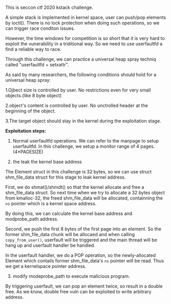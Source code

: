 This is seccon ctf 2020 kstack challenge.

A simple stack is implemented in kernel space, user can push/pop elements by ioctl(). There is no lock protection when doing such operations, so we can trigger race conditon issues.

However, the time windows for competition is so short that it is very hard to exploit the vunerability in a triditional way. So we need to use userfaultfd a find a reliable way to race.

Through this challenge, we can practice a universal heap spray techniq called "userfaultfd + setxattr".

As said by many researchers, the following conditions should hold for a universal heap spray:

1.Ojbect size is controlled by user. No restrictions even for very small objects.(like 8 byte object)

2.object's content is controlled by user. No unctrolled header at the beginning of the object.

3.The target object should stay in the kernel during the exploitation stage.

**Exploitation steps:**

1. Normal userfaultfd operations. We can refer to the manpage to setup userfaultfd. In this challenge, we setup a monitor range of 4 pages. (4*PAGESIZE)

2. the leak the kernel base address

The Element struct in this challenge is 32 bytes, so we can use struct shm_file_data struct for this stage to leak kernel address.

First, we do shmat()/shmdt() so that the kernel allocate and free a shm_file_data struct. So next time when we try to allocate a 32 bytes object from kmalloc-32, the freed shm_file_data will be allocated, containning the `ns` pointer which is a kernel space address. 

By doing this, we can calculate the kernel base address and modprobe_path address.

Second, we push the first 8 bytes of the first page into an element. So the former shm_file_data chunk will be allocaed and when calling `copy_from_user()`, userfault will be triggered and the main thread will be hang up and userfault handler be handled.

In the userfault handler, we do a POP operation, so the newly-allocated Element which contails former shm_file_data's `ns` pointer will be read. Thus we get a kernelspace pointer address.

3. modify modeprobe_path to execute malicious program.

By triggering userfault, we can pop an element twice, so result in a double free. As we know, double free vuln can be exploited to write arbitrary address.
